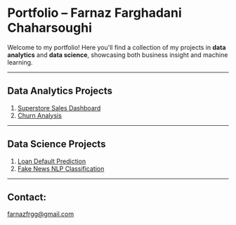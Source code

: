 # Portfolio – Farnaz Farghadani Chaharsoughi

Welcome to my portfolio! Here you'll find a collection of my projects in **data analytics** and **data science**, showcasing both business insight and machine learning.

---

## Data Analytics Projects

1. [Superstore Sales Dashboard](./data-analytics-projects/superstore-dashboard/)
2. [Churn Analysis](./data-analytics-projects/churn-analysis/)

---

## Data Science Projects

1. [Loan Default Prediction](./data-science-projects/loan-default-prediction/)
2. [Fake News NLP Classification](./data-science-projects/fake-news-nlp/)

---

## Contact:
farnazfrgg@gmail.com
